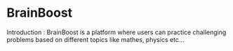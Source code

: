 # BrainBoost


Introduction :
BrainBoost is a platform where users can practice challenging problems based on different topics like mathes, physics etc...


